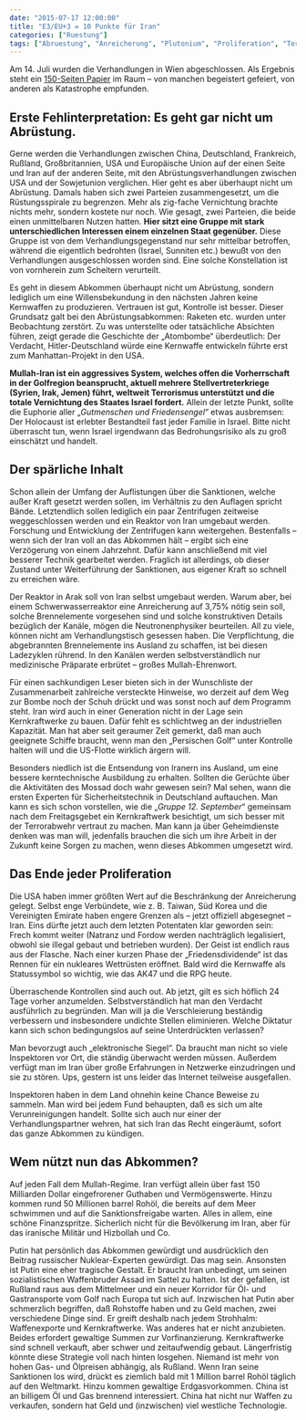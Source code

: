 ```yaml
---
date: "2015-07-17 12:00:00"
title: "E3/EU+3 = 10 Punkte für Iran"
categories: ["Ruestung"]
tags: ["Abruestung", "Anreicherung", "Plutonium", "Proliferation", "Terrorismus"]
---
```


Am 14. Juli wurden die Verhandlungen in Wien abgeschlossen. Als Ergebnis steht ein <a href="https://s3.amazonaws.com/s3.documentcloud.org/documents/2165388/iran-deal-text.pdf">150-Seiten Papier</a> im Raum – von manchen begeistert gefeiert, von anderen als Katastrophe empfunden.


## Erste Fehlinterpretation: Es geht gar nicht um Abrüstung.

Gerne werden die Verhandlungen zwischen China, Deutschland, Frankreich, Rußland, Großbritannien, USA und Europäische Union auf der einen Seite und Iran auf der anderen Seite, mit den Abrüstungsverhandlungen zwischen USA und der Sowjetunion verglichen. Hier geht es aber überhaupt nicht um Abrüstung. Damals haben sich zwei Parteien zusammengesetzt, um die Rüstungsspirale zu begrenzen. Mehr als zig-fache Vernichtung brachte nichts mehr, sondern kostete nur noch. Wie gesagt, zwei Parteien, die beide einen unmittelbaren Nutzen hatten. __Hier sitzt eine Gruppe mit stark unterschiedlichen Interessen einem einzelnen Staat gegenüber.__ Diese Gruppe ist von dem Verhandlungsgegenstand nur sehr mittelbar betroffen, während die eigentlich bedrohten (Israel, Sunniten etc.) bewußt von den Verhandlungen ausgeschlossen worden sind. Eine solche Konstellation ist von vornherein zum Scheitern verurteilt.

Es geht in diesem Abkommen überhaupt nicht um Abrüstung, sondern lediglich um eine Willensbekundung in den nächsten Jahren keine Kernwaffen zu produzieren. Vertrauen ist gut, Kontrolle ist besser. Dieser Grundsatz galt bei den Abrüstungsabkommen: Raketen etc. wurden unter Beobachtung zerstört. Zu was unterstellte oder tatsächliche Absichten führen, zeigt gerade die Geschichte der „Atombombe“ überdeutlich: Der Verdacht, Hitler-Deutschland würde eine Kernwaffe entwickeln führte erst zum Manhattan-Projekt in den USA.

__Mullah-Iran ist ein aggressives System, welches offen die Vorherrschaft in der Golfregion beansprucht, aktuell mehrere Stellvertreterkriege (Syrien, Irak, Jemen) führt, weltweit Terrorismus unterstützt und die totale Vernichtung des Staates Israel fordert.__ Allein der letzte Punkt, sollte die Euphorie aller „_Gutmenschen und Friedensengel_“ etwas ausbremsen: Der Holocaust ist erlebter Bestandteil fast jeder Familie in Israel. Bitte nicht überrascht tun, wenn Israel irgendwann das Bedrohungsrisiko als zu groß einschätzt und handelt.


## Der spärliche Inhalt

Schon allein der Umfang der Auflistungen über die Sanktionen, welche außer Kraft gesetzt werden sollen, im Verhältnis zu den Auflagen spricht Bände. Letztendlich sollen lediglich ein paar Zentrifugen zeitweise weggeschlossen werden und ein Reaktor von Iran umgebaut werden. Forschung und Entwicklung der Zentrifugen kann weitergehen. Bestenfalls – wenn sich der Iran voll an das Abkommen hält – ergibt sich eine Verzögerung von einem Jahrzehnt. Dafür kann anschließend mit viel besserer Technik gearbeitet werden. Fraglich ist allerdings, ob dieser Zustand unter Weiterführung der Sanktionen, aus eigener Kraft so schnell zu erreichen wäre.

Der Reaktor in Arak soll von Iran selbst umgebaut werden. Warum aber, bei einem Schwerwasserreaktor eine Anreicherung auf 3,75% nötig sein soll, solche Brennelemente vorgesehen sind und solche konstruktiven Details bezüglich der Kanäle, mögen die Neutronenphysiker beurteilen. All zu viele, können nicht am Verhandlungstisch gesessen haben. Die Verpflichtung, die abgebrannten Brennelemente ins Ausland zu schaffen, ist bei diesen Ladezyklen rührend. In den Kanälen werden selbstverständlich nur medizinische Präparate erbrütet – großes Mullah-Ehrenwort.

Für einen sachkundigen Leser bieten sich in der Wunschliste der Zusammenarbeit zahlreiche versteckte Hinweise, wo derzeit auf dem Weg zur Bombe noch der Schuh drückt und was sonst noch auf dem Programm steht. Iran wird auch in einer Generation nicht in der Lage sein Kernkraftwerke zu bauen. Dafür fehlt es schlichtweg an der industriellen Kapazität. Man hat aber seit geraumer Zeit gemerkt, daß man auch geeignete Schiffe braucht, wenn man den „Persischen Golf“ unter Kontrolle halten will und die US-Flotte wirklich ärgern will.

Besonders niedlich ist die Entsendung von Iranern ins Ausland, um eine bessere kerntechnische Ausbildung zu erhalten. Sollten die Gerüchte über die Aktivitäten des Mossad doch wahr gewesen sein? Mal sehen, wann die ersten Experten für Sicherheitstechnik in Deutschland auftauchen. Man kann es sich schon vorstellen, wie die „_Gruppe 12. September_“ gemeinsam nach dem Freitagsgebet ein Kernkraftwerk besichtigt, um sich besser mit der Terrorabwehr vertraut zu machen. Man kann ja über Geheimdienste denken was man will, jedenfalls brauchen die sich um ihre Arbeit in der Zukunft keine Sorgen zu machen, wenn dieses Abkommen umgesetzt wird.


## Das Ende jeder Proliferation

Die USA haben immer größten Wert auf die Beschränkung der Anreicherung gelegt. Selbst enge Verbündete, wie z. B. Taiwan, Süd Korea und die Vereinigten Emirate haben engere Grenzen als – jetzt offiziell abgesegnet – Iran. Eins dürfte jetzt auch dem letzten Potentaten klar geworden sein: Frech kommt weiter (Natranz und Fordow werden nachträglich legalisiert, obwohl sie illegal gebaut und betrieben wurden). Der Geist ist endlich raus aus der Flasche. Nach einer kurzen Phase der „Friedensdividende“ ist das Rennen für ein nukleares Wettrüsten eröffnet. Bald wird die Kernwaffe als Statussymbol so wichtig, wie das AK47 und die RPG heute.

Überraschende Kontrollen sind auch out. Ab jetzt, gilt es sich höflich 24 Tage vorher anzumelden. Selbstverständlich hat man den Verdacht ausführlich zu begründen. Man will ja die Verschleierung beständig verbessern und insbesondere undichte Stellen eliminieren. Welche Diktatur kann sich schon bedingungslos auf seine Unterdrückten verlassen?

Man bevorzugt auch „elektronische Siegel“. Da braucht man nicht so viele Inspektoren vor Ort, die ständig überwacht werden müssen. Außerdem verfügt man im Iran über große Erfahrungen in Netzwerke einzudringen und sie zu stören. Ups, gestern ist uns leider das Internet teilweise ausgefallen.

Inspektoren haben in dem Land ohnehin keine Chance Beweise zu sammeln. Man wird bei jedem Fund behaupten, daß es sich um alte Verunreinigungen handelt. Sollte sich auch nur einer der Verhandlungspartner wehren, hat sich Iran das Recht eingeräumt, sofort das ganze Abkommen zu kündigen.


## Wem nützt nun das Abkommen?

Auf jeden Fall dem Mullah-Regime. Iran verfügt allein über fast 150 Milliarden Dollar eingefrorener Guthaben und Vermögenswerte. Hinzu kommen rund 50 Millionen barrel Rohöl, die bereits auf dem Meer schwimmen und auf die Sanktionsfreigabe warten. Alles in allem, eine schöne Finanzspritze. Sicherlich nicht für die Bevölkerung im Iran, aber für das iranische Militär und Hizbollah und Co.

Putin hat persönlich das Abkommen gewürdigt und ausdrücklich den Beitrag russischer Nuklear-Experten gewürdigt. Das mag sein. Ansonsten ist Putin eine eher tragische Gestalt. Er braucht Iran unbedingt, um seinen sozialistischen Waffenbruder Assad im Sattel zu halten. Ist der gefallen, ist Rußland raus aus dem Mittelmeer und ein neuer Korridor für Öl- und Gastransporte vom Golf nach Europa tut sich auf. Inzwischen hat Putin aber schmerzlich begriffen, daß Rohstoffe haben und zu Geld machen, zwei verschiedene Dinge sind. Er greift deshalb nach jedem Strohhalm: Waffenexporte und Kernkraftwerke. Was anderes hat er nicht anzubieten. Beides erfordert gewaltige Summen zur Vorfinanzierung. Kernkraftwerke sind schnell verkauft, aber schwer und zeitaufwendig gebaut. Längerfristig könnte diese Strategie voll nach hinten losgehen. Niemand ist mehr von hohen Gas- und Ölpreisen abhängig, als Rußland. Wenn Iran seine Sanktionen los wird, drückt es ziemlich bald mit 1 Million barrel Rohöl täglich auf den Weltmarkt. Hinzu kommen gewaltige Erdgasvorkommen. China ist an billigem Öl und Gas brennend interessiert. China hat nicht nur Waffen zu verkaufen, sondern hat Geld und (inzwischen) viel westliche Technologie.

